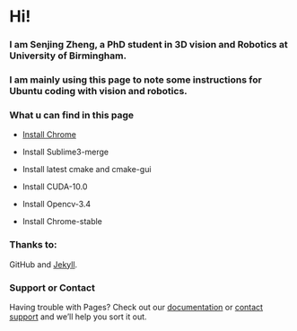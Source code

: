 # Hi! 

### I am Senjing Zheng, a PhD student in 3D vision and Robotics at University of Birmingham.

### I am mainly using this page to note some instructions for Ubuntu coding with vision and robotics. 

### What u can find in this page

- [Install Chrome](https://jerryzsj.github.io/senjing-zheng/chrome)

- Install Sublime3-merge

- Install latest cmake and cmake-gui

- Install CUDA-10.0

- Install Opencv-3.4

- Install Chrome-stable

### Thanks to:
GitHub and [Jekyll](https://jekyllrb.com/).

### Support or Contact

Having trouble with Pages? Check out our [documentation](https://help.github.com/categories/github-pages-basics/) or [contact support](https://github.com/contact) and we’ll help you sort it out.
